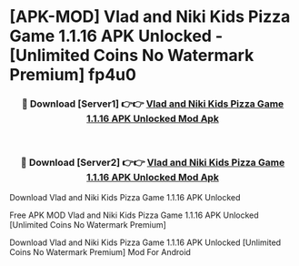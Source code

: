 # [APK-MOD] Vlad and Niki  Kids Pizza Game 1.1.16 APK Unlocked - [Unlimited Coins No Watermark Premium] fp4u0



<div align="center">
<h3>🔴 Download [Server1] 👉👉 <a href="https://momento.my/?title=Vlad_and_Niki__Kids_Pizza_Game_1.1.16_APK_Unlocked">Vlad and Niki  Kids Pizza Game 1.1.16 APK Unlocked Mod Apk</a></h3><br>

<h3>🔴 Download [Server2] 👉👉 <a href="https://momento.my/?title=Vlad_and_Niki__Kids_Pizza_Game_1.1.16_APK_Unlocked">Vlad and Niki  Kids Pizza Game 1.1.16 APK Unlocked Mod Apk</a></h3>
</div>



Download Vlad and Niki  Kids Pizza Game 1.1.16 APK Unlocked 

Free APK MOD Vlad and Niki  Kids Pizza Game 1.1.16 APK Unlocked [Unlimited Coins No Watermark Premium]

Download Vlad and Niki  Kids Pizza Game 1.1.16 APK Unlocked [Unlimited Coins No Watermark Premium] Mod For Android
